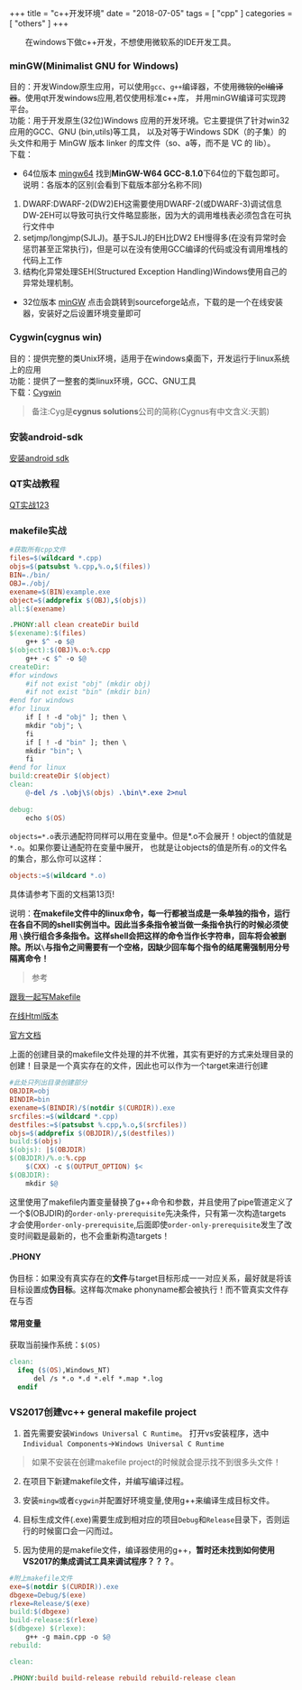+++
title = "c++开发环境"
date = "2018-07-05"
tags = [ "cpp" ]
categories = [ "others" ]
+++

　　在windows下做c++开发，不想使用微软系的IDE开发工具。  
<!--more--> 
### minGW(Minimalist GNU for Windows)

目的：开发Window原生应用，可以使用`gcc`、`g++`编译器，不使用~~微软的cl编译器~~。使用qt开发windows应用,若仅使用标准c++库，
并用minGW编译可实现跨平台。  
功能：用于开发原生(32位)Windows 应用的开发环境。它主要提供了针对win32应用的GCC、GNU (bin,utils)等工具，
以及对等于Windows SDK（的子集）的头文件和用于 MinGW 版本 linker 的库文件（so、a等，而不是 VC 的 lib）。     
下载：  
* 64位版本
[mingw64](https://sourceforge.net/projects/mingw-w64/files/) 
找到**MinGW-W64 GCC-8.1.0**下64位的下载包即可。  
说明：各版本的区别(会看到下载版本部分名称不同)

1. DWARF:DWARF-2(DW2)EH这需要使用DWARF-2(或DWARF-3)调试信息DW-2EH可以导致可执行文件略显膨胀，因为大的调用堆栈表必须包含在可执行文件中
2. setjmp/longjmp(SJLJ)。基于SJLJ的EH比DW2 EH慢得多(在没有异常时会惩罚甚至正常执行)，但是可以在没有使用GCC编译的代码或没有调用堆栈的代码上工作
3. 结构化异常处理SEH(Structured Exception Handling)Windows使用自己的异常处理机制。

* 32位版本
[minGW](http://www.mingw.org/ '点我访问') 
点击会跳转到sourceforge站点，下载的是一个在线安装器，安装好之后设置环境变量即可

### Cygwin(cygnus win)

目的：提供完整的类Unix环境，适用于在windows桌面下，开发运行于linux系统上的应用   
功能：提供了一整套的类linux环境，GCC、GNU工具    
下载：[Cygwin](https://cygwin.com/install.html '点我访问')
  
>备注:Cyg是**cygnus solutions**公司的简称(Cygnus有中文含义:天鹅)


### 安装android-sdk

[安装android sdk](https://blog.csdn.net/naipeng/article/details/72722682 '点我访问')

### QT实战教程

[QT实战123](https://blog.csdn.net/liang19890820/article/details/50277095 '点我访问')

### makefile实战

```makefile
#获取所有cpp文件
files=$(wildcard *.cpp)
objs=$(patsubst %.cpp,%.o,$(files))
BIN=./bin/
OBJ=./obj/
exename=$(BIN)example.exe
object=$(addprefix $(OBJ),$(objs))
all:$(exename)

.PHONY:all clean createDir build
$(exename):$(files)
	g++ $^ -o $@ 
$(object):$(OBJ)%.o:%.cpp
	g++ -c $^ -o $@
createDir:
#for windows
	#if not exist "obj" (mkdir obj)
	#if not exist "bin" (mkdir bin)
#end for windows
#for linux
	if [ ! -d "obj" ]; then \
	mkdir "obj"; \
	fi
	if [ ! -d "bin" ]; then \
	mkdir "bin"; \
	fi
#end for linux
build:createDir $(object)
clean:
	@-del /s .\obj\$(objs) .\bin\*.exe 2>nul
	
debug:
	echo $(OS)
```
`objects=*.o`表示通配符同样可以用在变量中。但是*.o不会展开！object的值就是`*.o`。如果你要让通配符在变量中展开，
也就是让objects的值是所有.o的文件名的集合，那么你可以这样：

```makefile
objects:=$(wildcard *.o)
```
具体请参考下面的文档第13页!  

说明：**在makefile文件中的linux命令，每一行都被当成是一条单独的指令，运行在各自不同的shell实例当中。因此当多条指令被当做一条指令执行的时候必须使用
`\`换行组合多条指令。这样shell会把这样的命令当作长字符串，回车将会被删除。所以`\`与指令之间需要有一个空格，因缺少回车每个指令的结尾需强制用分号
隔离命令！**

>参考 

[跟我一起写Makefile](https://seisman.github.io/how-to-write-makefile/Makefile.pdf '点我访问')

[在线Html版本](https://seisman.github.io/how-to-write-makefile/introduction.html '点我访问')

[官方文档](https://www.gnu.org/software/make/manual/make.html#toc-An-Introduction-to-Makefiles '点我访问')

上面的创建目录的makefile文件处理的并不优雅，其实有更好的方式来处理目录的创建！目录是一个真实存在的文件，因此也可以作为一个target来进行创建

```makefile
#此处只列出目录创建部分
OBJDIR=obj
BINDIR=bin
exename=$(BINDIR)/$(notdir $(CURDIR)).exe
srcfiles:=$(wildcard *.cpp)
destfiles:=$(patsubst %.cpp,%.o,$(srcfiles))
objs=$(addprefix $(OBJDIR)/,$(destfiles))
build:$(objs)
$(objs): |$(OBJDIR)
$(OBJDIR)/%.o:%.cpp
	$(CXX) -c $(OUTPUT_OPTION) $<
$(OBJDIR):
	mkdir $@
```
这里使用了makefile内置变量替换了g++命令和参数，并且使用了pipe管道定义了一个$(OBJDIR)的`order-only-prerequisite`先决条件，只有第一次构造targets才会使用`order-only-prerequisite`,后面即使`order-only-prerequisite`发生了改变时间戳是最新的，也不会重新构造targets！

#### .PHONY
伪目标：如果没有真实存在的**文件**与target目标形成一一对应关系，最好就是将该目标设置成**伪目标**。这样每次make phonyname都会被执行！而不管真实文件存在与否

#### 常用变量

获取当前操作系统：`$(OS)`

```makefile
clean:
  ifeq ($(OS),Windows_NT)
      del /s *.o *.d *.elf *.map *.log
  endif
```

### VS2017创建vc++ general makefile project

1. 首先需要安装`Windows Universal C Runtime`。
打开vs安装程序，选中`Individual Components`->`Windows Universal C Runtime`
>如果不安装在创建makefile project的时候就会提示找不到很多头文件！

2. 在项目下新建makefile文件，并编写编译过程。

3. 安装`mingw`或者`cygwin`并配置好环境变量,使用g++来编译生成目标文件。

4. 目标生成文件(.exe)需要生成到相对应的项目`Debug`和`Release`目录下，否则运行的时候窗口会一闪而过。

5. 因为使用的是makefile文件，编译器使用的g++，**暂时还未找到如何使用VS2017的集成调试工具来调试程序？？？**。

```makefile
#附上makefile文件
exe=$(notdir $(CURDIR)).exe
dbgexe=Debug/$(exe)
rlexe=Release/$(exe)
build:$(dbgexe)
build-release:$(rlexe)
$(dbgexe) $(rlexe):
	g++ -g main.cpp -o $@
rebuild:

clean:

.PHONY:build build-release rebuild rebuild-release clean
```
